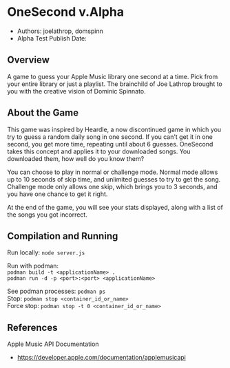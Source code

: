 # OneSecond v.Alpha

* Authors: joelathrop, domspinn
* Alpha Test Publish Date:

## Overview
A game to guess your Apple Music library one second at a time. Pick from your
entire library or just a playlist. The brainchild of Joe Lathrop brought to you with 
the creative vision of Dominic Spinnato.

## About the Game
This game was inspired by Heardle, a now discontinued game in which you try to guess
a random daily song in one second. If you can't get it in one second, you get more time,
repeating until about 6 guesses. OneSecond takes this concept and applies it to your
downloaded songs. You downloaded them, how well do you know them?

You can choose to play in normal or challenge mode. Normal mode allows up to 10 seconds of skip time,
and unlimited guesses to try to get the song. Challenge mode only allows one skip, which brings you to 
3 seconds, and you have one chance to get it right. 

At the end of the game, you will see your stats displayed, along with a list of the songs you got
incorrect. 

## Compilation and Running
Run locally:
```node server.js```

Run with podman: </br>
```podman build -t <applicationName> .``` </br>
```podman run -d -p <port>:<port> <applicationName>```

See podman processes: ```podman ps``` </br>
Stop: ```podman stop <container_id_or_name>``` </br>
Force stop: ```podman stop -t 0 <container_id_or_name>```

## References
Apple Music API Documentation
* https://developer.apple.com/documentation/applemusicapi <br>



